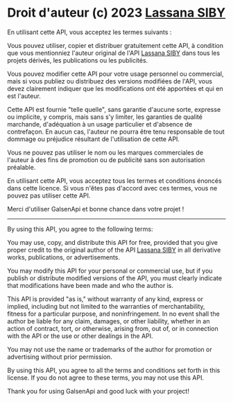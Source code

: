 # Droit d'auteur (c) 2023 [Lassana SIBY](https://github.com/sibylassana95)

En utilisant cette API, vous acceptez les termes suivants :

Vous pouvez utiliser, copier et distribuer gratuitement cette API, à condition que vous mentionniez l'auteur original de l'API [Lassana SIBY](https://github.com/sibylassana95) dans tous les projets dérivés, les publications ou les publicités.

Vous pouvez modifier cette API pour votre usage personnel ou commercial, mais si vous publiez ou distribuez des versions modifiées de l'API, vous devez clairement indiquer que les modifications ont été apportées et qui en est l'auteur.

Cette API est fournie "telle quelle", sans garantie d'aucune sorte, expresse ou implicite, y compris, mais sans s'y limiter, les garanties de qualité marchande, d'adéquation à un usage particulier et d'absence de contrefaçon. En aucun cas, l'auteur ne pourra être tenu responsable de tout dommage ou préjudice résultant de l'utilisation de cette API.

Vous ne pouvez pas utiliser le nom ou les marques commerciales de l'auteur à des fins de promotion ou de publicité sans son autorisation préalable.

En utilisant cette API, vous acceptez tous les termes et conditions énoncés dans cette licence. Si vous n'êtes pas d'accord avec ces termes, vous ne pouvez pas utiliser cette API.

Merci d'utiliser GalsenApi et bonne chance dans votre projet !


----------------------------------------------------------------------------------------------------------
By using this API, you agree to the following terms:

You may use, copy, and distribute this API for free, provided that you give proper credit to the original author of the API [Lassana SIBY](https://github.com/sibylassana95) in all derivative works, publications, or advertisements.

You may modify this API for your personal or commercial use, but if you publish or distribute modified versions of the API, you must clearly indicate that modifications have been made and who the author is.

This API is provided "as is," without warranty of any kind, express or implied, including but not limited to the warranties of merchantability, fitness for a particular purpose, and noninfringement. In no event shall the author be liable for any claim, damages, or other liability, whether in an action of contract, tort, or otherwise, arising from, out of, or in connection with the API or the use or other dealings in the API.

You may not use the name or trademarks of the author for promotion or advertising without prior permission.

By using this API, you agree to all the terms and conditions set forth in this license. If you do not agree to these terms, you may not use this API.

Thank you for using GalsenApi and good luck with your project!